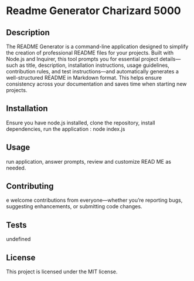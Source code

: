 
# Readme Generator Charizard 5000

## Description
The README Generator is a command-line application designed to simplify the creation of professional README files for your projects. Built with Node.js and Inquirer, this tool prompts you for essential project details—such as title, description, installation instructions, usage guidelines, contribution rules, and test instructions—and automatically generates a well-structured README in Markdown format. This helps ensure consistency across your documentation and saves time when starting new projects.

## Installation
Ensure you have node.js installed, clone the repository, install dependencies, run the application : node index.js

## Usage
run application, answer prompts, review and customize READ ME as needed.

## Contributing
e welcome contributions from everyone—whether you’re reporting bugs, suggesting enhancements, or submitting code changes.

## Tests
undefined

## License
This project is licensed under the MIT license.
